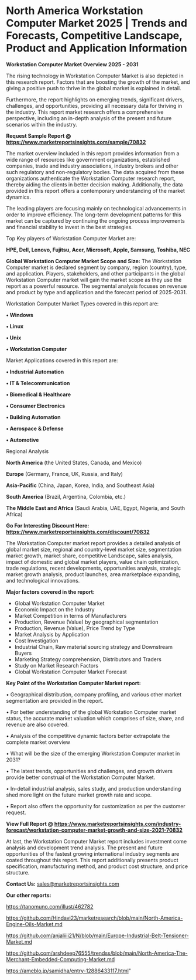  # North America Workstation Computer Market 2025 | Trends and Forecasts, Competitive Landscape, Product and Application Information

<Strong> Workstation Computer Market Overview 2025 - 2031</strong>

The rising technology in Workstation Computer Market is also depicted in this research report. Factors that are boosting the growth of the market, and giving a positive push to thrive in the global market is explained in detail.

Furthermore, the report highlights on emerging trends, significant drivers, challenges, and opportunities, providing all necessary data for thriving in the industry. This report market research offers a comprehensive perspective, including an in-depth analysis of the present and future scenarios within the industry.

<strong>Request Sample Report @ <a href=https://www.marketreportsinsights.com/sample/70832>https://www.marketreportsinsights.com/sample/70832</a></strong>

The market overview included in this report provides information from a wide range of resources like government organizations, established companies, trade and industry associations, industry brokers and other such regulatory and non-regulatory bodies. The data acquired from these organizations authenticate the Workstation Computer research report, thereby aiding the clients in better decision making. Additionally, the data provided in this report offers a contemporary understanding of the market dynamics.

The leading players are focusing mainly on technological advancements in order to improve efficiency. The long-term development patterns for this market can be captured by continuing the ongoing process improvements and financial stability to invest in the best strategies.

Top Key players of Workstation Computer Market are:

<strong>HPE, Dell, Lenovo, Fujitsu, Acer, Microsoft, Apple, Samsung, Toshiba, NEC</strong>

<strong><b>Global Workstation Computer Market Scope and Size:</b></strong>
The Workstation Computer market is declared segment by company, region (country), type, and application. Players, stakeholders, and other participants in the global Workstation Computer market will gain the market scope as they use the report as a powerful resource. The segmental analysis focuses on revenue and product by type and application and the forecast period of 2025-2031.

Workstation Computer Market Types covered in this report are:

<strong>• Windows

• Linux

• Unix

• Workstation Computer</strong>

Market Applications covered in this report are:

<strong>• Industrial Automation

• IT & Telecommunication

• Biomedical & Healthcare

• Consumer Electronics

• Building Automation

• Aerospace & Defense

• Automotive</strong> 

Regional Analysis

<strong>North America</strong> (the United States, Canada, and Mexico)

<strong>Europe</strong> (Germany, France, UK, Russia, and Italy)

<strong>Asia-Pacific</strong> (China, Japan, Korea, India, and Southeast Asia)

<strong>South America</strong> (Brazil, Argentina, Colombia, etc.)

<strong>The Middle East and Africa</strong> (Saudi Arabia, UAE, Egypt, Nigeria, and South Africa)

<strong>Go For Interesting Discount Here: <a href=https://www.marketreportsinsights.com/discount/70832>https://www.marketreportsinsights.com/discount/70832</a></strong>

The Workstation Computer market report provides a detailed analysis of global market size, regional and country-level market size, segmentation market growth, market share, competitive Landscape, sales analysis, impact of domestic and global market players, value chain optimization, trade regulations, recent developments, opportunities analysis, strategic market growth analysis, product launches, area marketplace expanding, and technological innovations.

<strong><b>Major factors covered in the report:</b></strong>
<ul>
  <li>Global Workstation Computer Market </li>
  <li>Economic Impact on the Industry</li>
  <li>Market Competition in terms of Manufacturers</li>
  <li>Production, Revenue (Value) by geographical segmentation</li>
  <li>Production, Revenue (Value), Price Trend by Type</li>
  <li>Market Analysis by Application</li>
  <li>Cost Investigation</li>
  <li>Industrial Chain, Raw material sourcing strategy and Downstream Buyers</li>
  <li>Marketing Strategy comprehension, Distributors and Traders</li>
  <li>Study on Market Research Factors</li>
  <li>Global Workstation Computer Market Forecast</li>
</ul>

<strong><b>Key Point of the Workstation Computer Market report:</b></strong>

• Geographical distribution, company profiling, and various other market segmentation are provided in the report.

• For better understanding of the global Workstation Computer market status, the accurate market valuation which comprises of size, share, and revenue are also covered.

• Analysis of the competitive dynamic factors better extrapolate the complete market overview

• What will be the size of the emerging Workstation Computer market in 2031?

• The latest trends, opportunities and challenges, and growth drivers provide better construal of the Workstation Computer Market.

• In-detail industrial analysis, sales study, and production understanding shed more light on the future market growth rate and scope.

• Report also offers the opportunity for customization as per the customer request.

<strong><b>View Full Report @ <a href=https://www.marketreportsinsights.com/industry-forecast/workstation-computer-market-growth-and-size-2021-70832>https://www.marketreportsinsights.com/industry-forecast/workstation-computer-market-growth-and-size-2021-70832</a></b></strong>


At last, the Workstation Computer Market report includes investment come analysis and development trend analysis. The present and future opportunities of the fastest growing international industry segments are coated throughout this report. This report additionally presents product specification, manufacturing method, and product cost structure, and price structure.

<strong>Contact Us:</strong>
sales@marketreportsinsights.com

<strong>Our other reports:</strong>

<a href=https://tanomuno.com/illust/462782>https://tanomuno.com/illust/462782</a>

<a href=https://github.com/Hindavi23/marketresearch/blob/main/North-America-Engine-Oils-Market.md>https://github.com/Hindavi23/marketresearch/blob/main/North-America-Engine-Oils-Market.md</a>

<a href=https://github.com/anjaliiii21/N/blob/main/Europe-Industrial-Belt-Tensioner-Market.md>https://github.com/anjaliiii21/N/blob/main/Europe-Industrial-Belt-Tensioner-Market.md</a>

<a href=https://github.com/arshdeep76555/trendss/blob/main/North-America-The-Merchant-Embedded-Computing-Market.md>https://github.com/arshdeep76555/trendss/blob/main/North-America-The-Merchant-Embedded-Computing-Market.md</a>

<a href=https://ameblo.jp/samidha/entry-12886433117.html>https://ameblo.jp/samidha/entry-12886433117.html</a>"
